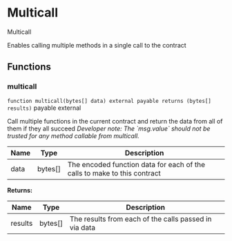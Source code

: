 

# Multicall


Multicall

Enables calling multiple methods in a single call to the contract





## Functions
### multicall


`function multicall(bytes[] data) external payable returns (bytes[] results)` payable external

Call multiple functions in the current contract and return the data from all of them if they all succeed
*Developer note: The &#x60;msg.value&#x60; should not be trusted for any method callable from multicall.*



| Name | Type | Description |
| ---- | ---- | ----------- |
| data | bytes[] | The encoded function data for each of the calls to make to this contract |

**Returns:**

| Name | Type | Description |
| ---- | ---- | ----------- |
| results | bytes[] | The results from each of the calls passed in via data |




